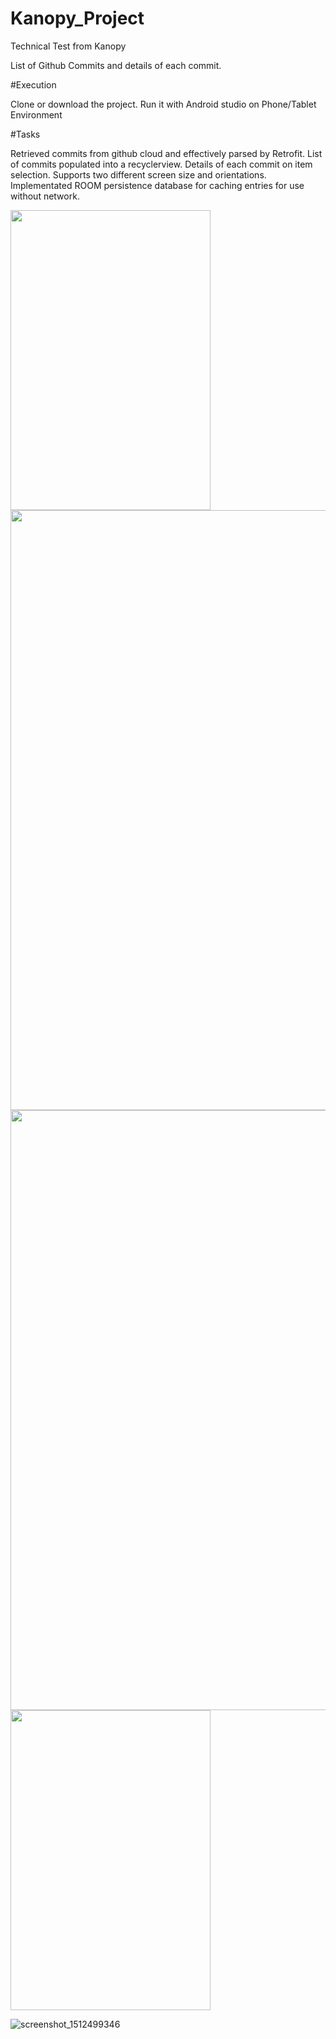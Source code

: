 # Kanopy_Project
Technical Test from Kanopy

List of Github Commits and details of each commit.

#Execution

Clone or download the project.
Run it with Android studio on Phone/Tablet Environment

#Tasks

Retrieved commits from github cloud and effectively parsed by Retrofit.
List of commits populated into a recyclerview.
Details of each commit on item selection.
Supports two different screen size and orientations.
Implementated ROOM persistence database for caching entries for use without network.


<img src="https://user-images.githubusercontent.com/24377762/33632904-1b6d5f7c-d9dd-11e7-849b-8fcf7e4e72f1.png" width = "320" height = "480"/>

<img src="https://user-images.githubusercontent.com/24377762/33632905-1b8df408-d9dd-11e7-9f4c-5675bbf6fa78.png" width ="640" height = "960"/>
<img src="https://user-images.githubusercontent.com/24377762/33633640-85a29b80-d9df-11e7-94f0-a5818febae77.png" width ="640" height = "960"/>
<img src="https://user-images.githubusercontent.com/24377762/33633644-870bd874-d9df-11e7-9342-797cefef700a.png" width ="320" height = "480"/>

![screenshot_1512499346](https://user-images.githubusercontent.com/24377762/33632827-db00ef62-d9dc-11e7-89aa-2d3d7cde0f03.png)


